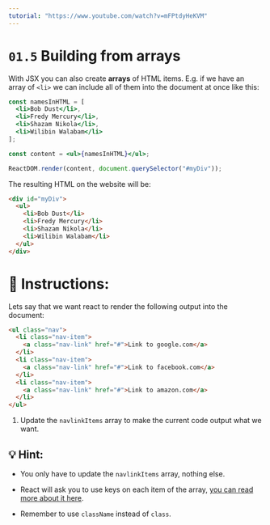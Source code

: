 ```yaml
---
tutorial: "https://www.youtube.com/watch?v=mFPtdyHeKVM"
---
```


# `01.5` Building from arrays

With JSX you can also create **arrays** of HTML items. E.g. if we have an array of `<li>` we can include all of them into the document at once like this:

```jsx
const namesInHTML = [
  <li>Bob Dust</li>,
  <li>Fredy Mercury</li>,
  <li>Shazam Nikola</li>,
  <li>Wilibin Walabam</li>
];

const content = <ul>{namesInHTML}</ul>;

ReactDOM.render(content, document.querySelector("#myDiv"));
```

The resulting HTML on the website will be:

```html
<div id="myDiv">
  <ul>
    <li>Bob Dust</li>
    <li>Fredy Mercury</li>
    <li>Shazam Nikola</li>
    <li>Wilibin Walabam</li>
  </ul>
</div>
```

# :pencil: Instructions:

Lets say that we want react to render the following output into the document:

```html
<ul class="nav">
  <li class="nav-item">
    <a class="nav-link" href="#">Link to google.com</a>
  </li>
  <li class="nav-item">
    <a class="nav-link" href="#">Link to facebook.com</a>
  </li>
  <li class="nav-item">
    <a class="nav-link" href="#">Link to amazon.com</a>
  </li>
</ul>
```

1. Update the `navlinkItems` array to make the current code output what we want.

## :bulb: Hint:

- You only have to update the `navlinkItems` array, nothing else.

- React will ask you to use keys on each item of the array, [you can read more about it here](https://reactjs.org/docs/lists-and-keys.html#keys).

- Remember to use `className` instead of `class`.